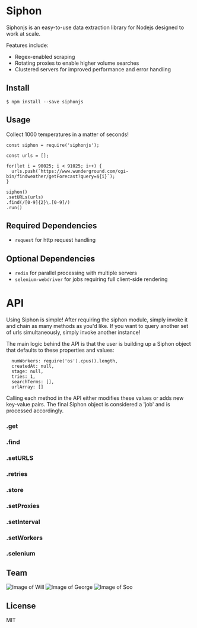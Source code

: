 # Siphon
Siphonjs is an easy-to-use data extraction library for Nodejs designed to work at scale.

Features include:
- Regex-enabled scraping
- Rotating proxies to enable higher volume searches 
- Clustered servers for improved performance and error handling

## Install
```
$ npm install --save siphonjs
```

## Usage

Collect 1000 temperatures in a matter of seconds!

```
const siphon = require('siphonjs');

const urls = [];

for(let i = 90025; i < 91025; i++) {
  urls.push(`https://www.wunderground.com/cgi-bin/findweather/getForecast?query=${i}`);
}

siphon()
.setURLs(urls)
.find(/[0-9]{2}\.[0-9]/)
.run()
```

## Required Dependencies

- `request` for http request handling

## Optional Dependencies

- `redis` for parallel processing with multiple servers
- `selenium-webdriver` for jobs requiring full client-side rendering

# API

Using Siphon is simple! After requiring the siphon module, simply invoke it and chain as many methods as you'd like. If you want to query another set of urls simultaneously, simply invoke another instance!

The main logic behind the API is that the user is building up a Siphon object that defaults to these properties and values:

```
  numWorkers: require('os').cpus().length,
  createdAt: null,
  stage: null,
  tries: 1,
  searchTerms: [],
  urlArray: []
```

Calling each method in the API either modifies these values or adds new key-value pairs. The final Siphon object is considered a 'job' and is processed accordingly.

### .get

### .find

### .setURLS

### .retries

### .store

### .setProxies

### .setInterval

### .setWorkers

### .selenium

## Team

![Image of Will](https://avatars0.githubusercontent.com/u/7759384?v=3&s=150)
![Image of George](https://avatars3.githubusercontent.com/u/18508195?v=3&s=150)
![Image of Soo](https://avatars1.githubusercontent.com/u/15530782?v=3&s=150)

## License

MIT


